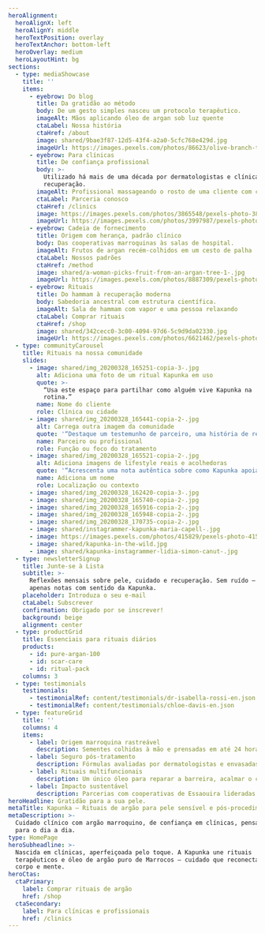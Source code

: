 ```yaml
---
heroAlignment:
  heroAlignX: left
  heroAlignY: middle
  heroTextPosition: overlay
  heroTextAnchor: bottom-left
  heroOverlay: medium
  heroLayoutHint: bg
sections:
  - type: mediaShowcase
    title: ''
    items:
      - eyebrow: Do blog
        title: Da gratidão ao método
        body: De um gesto simples nasceu um protocolo terapêutico.
        imageAlt: Mãos aplicando óleo de argan sob luz quente
        ctaLabel: Nossa história
        ctaHref: /about
        image: shared/9bae3f87-12d5-43f4-a2a0-5cfc768e429d.jpg
        imageUrl: https://images.pexels.com/photos/86623/olive-branch-tree-leaves-86623.jpeg?auto=compress&cs=tinysrgb&w=1920
      - eyebrow: Para clínicas
        title: De confiança profissional
        body: >-
          Utilizado há mais de uma década por dermatologistas e clínicas de
          recuperação.
        imageAlt: Profissional massageando o rosto de uma cliente com cuidado de argan
        ctaLabel: Parceria conosco
        ctaHref: /clinics
        image: https://images.pexels.com/photos/3865548/pexels-photo-3865548.jpeg?auto=compress&cs=tinysrgb&w=1920
        imageUrl: https://images.pexels.com/photos/3997987/pexels-photo-3997987.jpeg?auto=compress&cs=tinysrgb&w=1920
      - eyebrow: Cadeia de fornecimento
        title: Origem com herança, padrão clínico
        body: Das cooperativas marroquinas às salas de hospital.
        imageAlt: Frutos de argan recém-colhidos em um cesto de palha
        ctaLabel: Nossos padrões
        ctaHref: /method
        image: shared/a-woman-picks-fruit-from-an-argan-tree-1-.jpg
        imageUrl: https://images.pexels.com/photos/8887309/pexels-photo-8887309.jpeg?auto=compress&cs=tinysrgb&w=1920
      - eyebrow: Rituais
        title: Do hammam à recuperação moderna
        body: Sabedoria ancestral com estrutura científica.
        imageAlt: Sala de hammam com vapor e uma pessoa relaxando
        ctaLabel: Comprar rituais
        ctaHref: /shop
        image: shared/342cecc0-3c00-4094-97d6-5c9d9da02330.jpg
        imageUrl: https://images.pexels.com/photos/6621462/pexels-photo-6621462.jpeg?auto=compress&cs=tinysrgb&w=1920
  - type: communityCarousel
    title: Rituais na nossa comunidade
    slides:
      - image: shared/img_20200328_165251-copia-3-.jpg
        alt: Adiciona uma foto de um ritual Kapunka em uso
        quote: >-
          “Usa este espaço para partilhar como alguém vive Kapunka na
          rotina.”
        name: Nome do cliente
        role: Clínica ou cidade
      - image: shared/img_20200328_165441-copia-2-.jpg
        alt: Carrega outra imagem da comunidade
        quote: '“Destaque um testemunho de parceiro, uma história de recuperação ou um ritual diário.”'
        name: Parceiro ou profissional
        role: Função ou foco do tratamento
      - image: shared/img_20200328_165521-copia-2-.jpg
        alt: Adiciona imagens de lifestyle reais e acolhedoras
        quote: '“Acrescenta uma nota autêntica sobre como Kapunka apoia os objetivos de pele.”'
        name: Adiciona um nome
        role: Localização ou contexto
      - image: shared/img_20200328_162420-copia-3-.jpg
      - image: shared/img_20200328_165740-copia-2-.jpg
      - image: shared/img_20200328_165916-copia-2-.jpg
      - image: shared/img_20200328_165948-copia-2-.jpg
      - image: shared/img_20200328_170735-copia-2-.jpg
      - image: shared/instagrammer-kapunka-maria-capell-.jpg
      - image: https://images.pexels.com/photos/415829/pexels-photo-415829.jpeg?auto=compress&cs=tinysrgb&w=1920
      - image: shared/kapunka-in-the-wild.jpg
      - image: shared/kapunka-instagrammer-lidia-simon-canut-.jpg
  - type: newsletterSignup
    title: Junte-se à Lista
    subtitle: >-
      Reflexões mensais sobre pele, cuidado e recuperação. Sem ruído —
      apenas notas com sentido da Kapunka.
    placeholder: Introduza o seu e-mail
    ctaLabel: Subscrever
    confirmation: Obrigado por se inscrever!
    background: beige
    alignment: center
  - type: productGrid
    title: Essenciais para rituais diários
    products:
      - id: pure-argan-100
      - id: scar-care
      - id: ritual-pack
    columns: 3
  - type: testimonials
    testimonials:
      - testimonialRef: content/testimonials/dr-isabella-rossi-en.json
      - testimonialRef: content/testimonials/chloe-davis-en.json
  - type: featureGrid
    title: ''
    columns: 4
    items:
      - label: Origem marroquina rastreável
        description: Sementes colhidas à mão e prensadas em até 24 horas para preservar os ômegas.
      - label: Seguro pós-tratamento
        description: Fórmulas avaliadas por dermatologistas e envasadas em instalações GMP para pureza máxima.
      - label: Rituais multifuncionais
        description: Um único óleo para reparar a barreira, acalmar o couro cabeludo e iluminar o corpo sem resíduos.
      - label: Impacto sustentável
        description: Parcerias com cooperativas de Essaouira lideradas por mulheres que fortalecem a agricultura local.
heroHeadline: Gratidão para a sua pele.
metaTitle: Kapunka — Rituais de argão para pele sensível e pós-procedimento
metaDescription: >-
  Cuidado clínico com argão marroquino, de confiança em clínicas, pensado
  para o dia a dia.
type: HomePage
heroSubheadline: >-
  Nascida em clínicas, aperfeiçoada pelo toque. A Kapunka une rituais
  terapêuticos e óleo de argão puro de Marrocos — cuidado que reconecta
  corpo e mente.
heroCtas:
  ctaPrimary:
    label: Comprar rituais de argão
    href: /shop
  ctaSecondary:
    label: Para clínicas e profissionais
    href: /clinics
---
```

